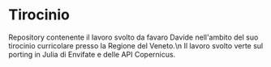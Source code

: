 # Tirocinio

Repository contenente il lavoro svolto da favaro Davide nell'ambito del suo tirocinio curricolare presso la Regione del Veneto.\n
Il lavoro svolto verte sul porting in Julia di Envifate e delle API Copernicus.
